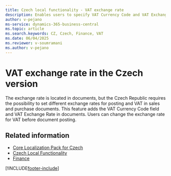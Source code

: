 ```yaml
---
title: Czech local functionality - VAT exchange rate
description: Enables users to specify VAT Currency Code and VAT Exchange Rate in documents for the Czech version of Business Central.
author: v-pejano
ms-service: dynamics-365-business-central
ms.topic: article
ms.search.keywords: CZ, Czech, Finance, VAT
ms.date: 06/04/2025
ms.reviewer: v-soumramani
ms.author: v-pejano
---
```


# VAT exchange rate in the Czech version

The exchange rate is located in documents, but the Czech Republic requires the possibility to set different exchange rates for posting and VAT in sales and purchase documents. This feature adds the VAT Currency Code field and VAT Exchange Rate in documents. Users can change the exchange rate for VAT before document posting.

## Related information

- [Core Localization Pack for Czech](ui-extensions-core-localization-pack-cz.md)  
- [Czech Local Functionality](czech-local-functionality.md)  
- [Finance](../../finance.md)  

[!INCLUDE[footer-include](../../includes/footer-banner.md)]
